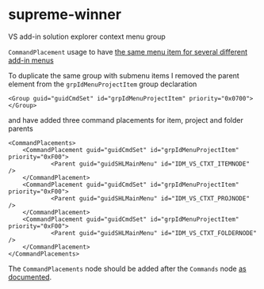 # supreme-winner
VS add-in solution explorer context menu group

`CommandPlacement` usage to have [the same menu item for several different add-in menus](https://stackoverflow.com/a/62384773/940182)

To duplicate the same group with submenu items I removed the parent element from the `grpIdMenuProjectItem` group declaration
```
<Group guid="guidCmdSet" id="grpIdMenuProjectItem" priority="0x0700">
</Group>
```

and have added three command placements for item, project and folder parents
```
<CommandPlacements>
    <CommandPlacement guid="guidCmdSet" id="grpIdMenuProjectItem" priority="0xF00">
			<Parent guid="guidSHLMainMenu" id="IDM_VS_CTXT_ITEMNODE" />
    </CommandPlacement>
    <CommandPlacement guid="guidCmdSet" id="grpIdMenuProjectItem" priority="0xF00">
			<Parent guid="guidSHLMainMenu" id="IDM_VS_CTXT_PROJNODE" />
    </CommandPlacement>
    <CommandPlacement guid="guidCmdSet" id="grpIdMenuProjectItem" priority="0xF00">
			<Parent guid="guidSHLMainMenu" id="IDM_VS_CTXT_FOLDERNODE" />
    </CommandPlacement>
</CommandPlacements>
```
The `CommandPlacements` node should be added after the `Commands` node [as documented](https://docs.microsoft.com/en-us/visualstudio/extensibility/creating-reusable-groups-of-buttons?view=vs-2019#to-put-a-reusable-group-of-buttons-on-a-menu).
